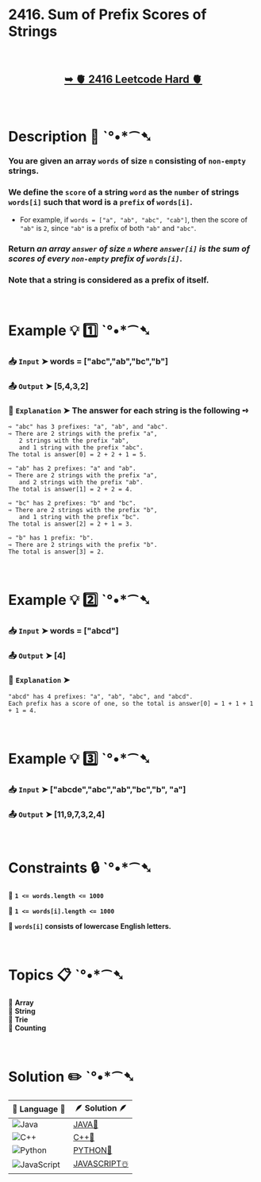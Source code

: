 # 2416. Sum of Prefix Scores of Strings

</br>

<h2 align="center"> 

<a href="https://leetcode.com/problems/sum-of-prefix-scores-of-strings/description/?envType=daily-question&envId=2024-09-25"><strong>➥ 🫀 2416 Leetcode Hard 🫀 </strong></a>
</h2>

</br>

# Description 📜 ˋ°•*⁀➷

### You are given an array `words` of size `n` consisting of `non-empty` strings.

### We define the `score` of a string `word` as the `number` of strings `words[i]` such that word is a `prefix` of `words[i]`.

- For example, if `words = ["a", "ab", "abc", "cab"]`, then the score of `"ab"` is `2`, since `"ab"` is a prefix of both `"ab"` and `"abc"`.

### Return *an array `answer` of size `n` where `answer[i]` is the sum of scores of every `non-empty` prefix of `words[i]`*.

### Note that a string is considered as a prefix of itself.

</br>

# Example 💡 1️⃣ ˋ°•*⁀➷

  ### 📥 `Input`  ➤ words = ["abc","ab","bc","b"]

  ### 📤 `Output`  ➤ [5,4,3,2]

  ### 🔦 `Explanation`  ➤ The answer for each string is the following ➺

    ➺ "abc" has 3 prefixes: "a", "ab", and "abc".
    ➺ There are 2 strings with the prefix "a", 
       2 strings with the prefix "ab", 
       and 1 string with the prefix "abc".
    The total is answer[0] = 2 + 2 + 1 = 5.

    ➺ "ab" has 2 prefixes: "a" and "ab".
    ➺ There are 2 strings with the prefix "a", 
       and 2 strings with the prefix "ab".
    The total is answer[1] = 2 + 2 = 4.

    ➺ "bc" has 2 prefixes: "b" and "bc".
    ➺ There are 2 strings with the prefix "b", 
       and 1 string with the prefix "bc".
    The total is answer[2] = 2 + 1 = 3.

    ➺ "b" has 1 prefix: "b".
    ➺ There are 2 strings with the prefix "b".
    The total is answer[3] = 2.

</br>

# Example 💡 2️⃣ ˋ°•*⁀➷

  ### 📥 `Input` ➤ words = ["abcd"]

  ### 📤 `Output`  ➤ [4]

  ### 🔦 `Explanation` ➤ 

    "abcd" has 4 prefixes: "a", "ab", "abc", and "abcd".
    Each prefix has a score of one, so the total is answer[0] = 1 + 1 + 1 + 1 = 4.


</br>

# Example 💡 3️⃣ ˋ°•*⁀➷

  ### 📥 `Input` ➤ ["abcde","abc","ab","bc","b", "a"]

  ### 📤 `Output`  ➤ [11,9,7,3,2,4]

</br>

# Constraints 🔒 ˋ°•*⁀➷

🔹 **`1 <= words.length <= 1000`** </br>

🔹 **`1 <= words[i].length <= 1000`** </br>

🔹 **`words[i]` consists of lowercase English letters.** </br>

</br>

# Topics 📋 ˋ°•*⁀➷

🔸 **Array**  </br>
🔸 **String**  </br>
🔸 **Trie**  </br>
🔸 **Counting**  </br>

</br>

# Solution ✏️ ˋ°•*⁀➷

| 📒 Language 📒  | 🪶 Solution 🪶 |
| ------------- | ------------- |
|  ![Java](https://img.shields.io/badge/java-%23ED8B00.svg?style=for-the-badge&logo=openjdk&logoColor=white)  | [JAVA🍁](https://github.com/Prakhar-002/LEETCODE/blob/main/%F0%9F%93%9C%20Daily%20Challange%20%F0%9F%92%A1/09%20September%20%F0%9F%8D%82%202024/25%20-%2009%20-%202024%20---%202416.%20Sum%20of%20Prefix%20Scores%20of%20Strings%20%E2%98%83%EF%B8%8F%20%F0%9F%8D%81%20%F0%9F%8D%B0%20%F0%9F%8E%B2/%F0%9F%8D%81JAVA%20-%202416.%20Sum%20of%20Prefix%20Scores%20of%20Strings.java) |
|  ![C++](https://img.shields.io/badge/c++-%2300599C.svg?style=for-the-badge&logo=c%2B%2B&logoColor=white)  | [C++🎲](https://github.com/Prakhar-002/LEETCODE/blob/main/%F0%9F%93%9C%20Daily%20Challange%20%F0%9F%92%A1/09%20September%20%F0%9F%8D%82%202024/25%20-%2009%20-%202024%20---%202416.%20Sum%20of%20Prefix%20Scores%20of%20Strings%20%E2%98%83%EF%B8%8F%20%F0%9F%8D%81%20%F0%9F%8D%B0%20%F0%9F%8E%B2/%F0%9F%8E%B2CPP%20-%202416.%20Sum%20of%20Prefix%20Scores%20of%20Strings.cpp)  |
|  ![Python](https://img.shields.io/badge/python-3670A0?style=for-the-badge&logo=python&logoColor=ffdd54)    | [PYTHON🍰](https://github.com/Prakhar-002/LEETCODE/blob/main/%F0%9F%93%9C%20Daily%20Challange%20%F0%9F%92%A1/09%20September%20%F0%9F%8D%82%202024/25%20-%2009%20-%202024%20---%202416.%20Sum%20of%20Prefix%20Scores%20of%20Strings%20%E2%98%83%EF%B8%8F%20%F0%9F%8D%81%20%F0%9F%8D%B0%20%F0%9F%8E%B2/%F0%9F%8D%B0PYTHON%20-%202416.%20Sum%20of%20Prefix%20Scores%20of%20Strings.py) |
| ![JavaScript](https://img.shields.io/badge/javascript-%23323330.svg?style=for-the-badge&logo=javascript&logoColor=%23F7DF1E)   | [JAVASCRIPT☃️](https://github.com/Prakhar-002/LEETCODE/blob/main/%F0%9F%93%9C%20Daily%20Challange%20%F0%9F%92%A1/09%20September%20%F0%9F%8D%82%202024/25%20-%2009%20-%202024%20---%202416.%20Sum%20of%20Prefix%20Scores%20of%20Strings%20%E2%98%83%EF%B8%8F%20%F0%9F%8D%81%20%F0%9F%8D%B0%20%F0%9F%8E%B2/%E2%98%83%EF%B8%8FJAVASCRIPT%20-%202416.%20Sum%20of%20Prefix%20Scores%20of%20Strings.js) |
